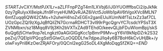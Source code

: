 $START$JvCXY/MstPJX1Lr+aZLFFnpPZgT4m1LXVbj6/iJ0iYUOlfffbsCi2/pJkNk0zy7gRulyxX8eipkJfn9FrryeHUMQvRJAZ6iVct5JoWb1pAV6tVgoXVc8MLN76mfZuqq6QW42CMs+h2uheH4hoZxEGEn2ganEUuXUmN4fTsLtxZz3af7CLUOzGpcZQ/9zXgJqBfQilZN7GcrnaRDHCT3vI99rPgcQgrvYC7csdcYPSsT3XZVNMbxn/sz18Mqq8V9j3Kh2bVXTxZAd9TEhdO/keevQLjbFDuWIomBpj/skS6uQg6j5CHw9op7eLngkzt0aAGiGlGgKcc1pBmrP9Mv+gY6VI9kNpDZrk2S32peZvj/7QEIpVPQcgSst5GlwCLoOQDDLfw7djpeJ/Iq4y6B7BoH6kCvUHjBk+/yoIwFxyPri8KzOerZRjAFOry/0QCnl2egG25oDL4XgMoDqgSfZKQ==$END$